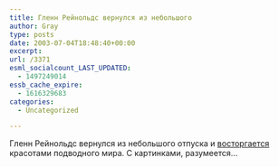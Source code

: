 ```yaml
---
title: Гленн Рейнольдс вернулся из небольшого
author: Gray
type: posts
date: 2003-07-04T18:48:40+00:00
excerpt:
url: /3371
esml_socialcount_LAST_UPDATED:
  - 1497249014
essb_cache_expire:
  - 1616329683
categories:
  - Uncategorized

---
```








Гленн Рейнольдс вернулся из небольшого отпуска и <a href="http://www.instapundit.com/archives/010323.php#010323" target="_blank">восторгается</a> красотами подводного мира. С картинками, разумеется&#8230;
